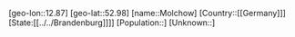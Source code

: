 ﻿---
location: [52.98,12.87]
type: City
tags:
- geo/City


SpocWebEntityId: 32537
isDeleted: false
confidential: public

---
[geo-lon::12.87]
[geo-lat::52.98]
[name::Molchow]
[Country::[[Germany]]]
[State:[[../../Brandenburg]]]]
[Population::]
[Unknown::]

